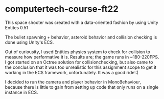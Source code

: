# computertech-course-ft22

This space shooter was created with a data-oriented fashion by using Unity Entites 0.51

The bullet spawning + behavior, asteroid behavior and collision checking is done using Unity's ECS.

Out of curiousity, I used Entities physics system to check for collision to measure how performative it is. Results are; the game runs in ~180-220FPS.
I got started on an Octree solution for collisionchecking, but also came to the conclusion that it was too unrealistic for this assignment scope to get it working in the ECS framework, unfortunately.
It was a good ride!:)

I decided to run the camera and player behavior in MonoBehaviour, because there is little to gain from setting up code that only runs on a single instance in ECS.